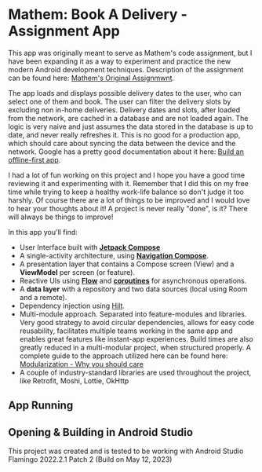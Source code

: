 # Mathem: Book A Delivery - Assignment App

This app was originally meant to serve as Mathem's code assignment, but I have been expanding it as a way to experiment and practice the new modern Android development techniques. Description of the assignment can be found here: [Mathem's Original Assignmwnt](https://github.com/FelipeRRM/mathem/blob/aaed92e5dd7474ff78fce70d7e2ee6ea25235b95/specs.pdf).

The app loads and displays possible delivery dates to the user, who can select one of them and book. The user can filter the delivery slots by excluding non in-home deliveries. Delivery dates and slots, after loaded from the network, are cached in a database and are not loaded again. The logic is very naive and just assumes the data stored in the database is up to date, and never really refreshes it. This is no good for a production app, which should care about syncing the data between the device and the network. Google has a pretty good documentation about it here: [Build an offline-first app](https://developer.android.com/topic/architecture/data-layer/offline-first).

I had a lot of fun working on this project and I hope you have a good time reviewing it and experimenting with it. Remember that I did this on my free time while trying to keep a healthy work-life balance so don't judge it too harshly. Of course there are a lot of things to be improved and I would love to hear your thoughts about it! A project is never really "done", is it? There will always be things to improve!

In this app you'll find:
*   User Interface built with **[Jetpack Compose](https://developer.android.com/jetpack/compose)** 
*   A single-activity architecture, using **[Navigation Compose](https://developer.android.com/jetpack/compose/navigation)**.
*   A presentation layer that contains a Compose screen (View) and a **ViewModel** per screen (or feature).
*   Reactive UIs using **[Flow](https://developer.android.com/kotlin/flow)** and **[coroutines](https://kotlinlang.org/docs/coroutines-overview.html)** for asynchronous operations.
*   A **data layer** with a repository and two data sources (local using Room and a remote).
*   Dependency injection using [Hilt](https://developer.android.com/training/dependency-injection/hilt-android).
*   Multi-module approach. Separated into feature-modules and libraries. Very good strategy to avoid circular dependencies, allows for easy code reusability, facilitates multiple teams working in the same app and enables great features like instant-app experiences. Build times are also greatly reduced in a multi-modular project, when structured properly. A complete guide to the approach utilized here can be found here: [Modularization - Why you should care](https://jeroenmols.com/blog/2019/03/06/modularizationwhy/) 
*   A couple of industry-standard libraries are used throughout the project, like Retrofit, Moshi, Lottie, OkHttp

## App Running



## Opening & Building in Android Studio

This project was created and is tested to be working with Android Studio Flamingo 2022.2.1 Patch 2 (Build on May 12, 2023)
